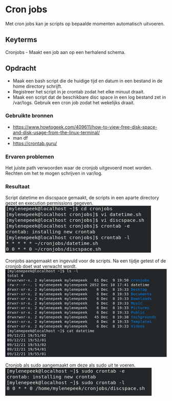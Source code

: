 # Cron jobs
Met cron jobs kan je scripts op bepaalde momenten automatisch uitvoeren. 

## Keyterms
Cronjobs - Maakt een job aan op een herhalend schema. 

## Opdracht
- Maak een bash script die de huidige tijd en datum in een bestand in de home directory schrijft. 
- Registreer het script in je crontab zodat het elke minuut draait. 
- Maak een script dat de beschikbare disc space in een log bestand zet in /var/logs. Gebruik een cron job zodat het wekelijks draait. 

### Gebruikte bronnen
* https://www.howtogeek.com/409611/how-to-view-free-disk-space-and-disk-usage-from-the-linux-terminal/ 
* man df
* https://crontab.guru/


### Ervaren problemen
Het juiste path verwoorden waar de cronjob uitgevoerd moet worden. <br/>
Rechten om het te mogen schrijven in var/log. 

### Resultaat
Script datetime en discspace gemaakt, de scripts in een aparte directory gezet en execution permissions gegeven. <br/>
![cronjobs-scripting](../00_includes/cronjobs-scriptmaking.png)

Cronjobs aangemaakt en ingevuld voor de scripts. Na een tijdje getest of de cronjob doet wat verwacht wordt. <br/>
![cronjobs-test](../00_includes/cronjobs-test.png)

Cronjob als sudo aangemaakt om deze als sudo uit te voeren. <br/>
![cronjobs-sudo](../00_includes/cronjobs-sudo.png)